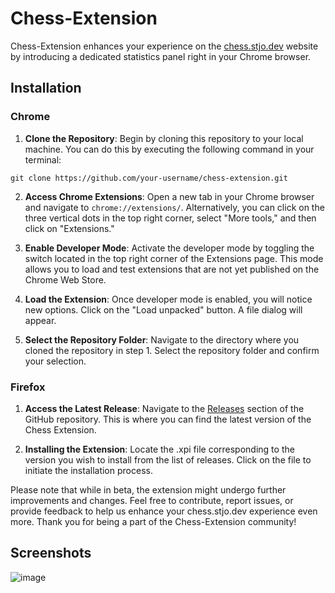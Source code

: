 # Chess-Extension

Chess-Extension enhances your experience on the [chess.stjo.dev](https://chess.stjo.dev) website by introducing a dedicated statistics panel right in your Chrome browser.

## Installation
### Chrome
1. **Clone the Repository**: Begin by cloning this repository to your local machine. You can do this by executing the following command in your terminal:

```
git clone https://github.com/your-username/chess-extension.git
```

2. **Access Chrome Extensions**: Open a new tab in your Chrome browser and navigate to `chrome://extensions/`. Alternatively, you can click on the three vertical dots in the top right corner, select "More tools," and then click on "Extensions."

3. **Enable Developer Mode**: Activate the developer mode by toggling the switch located in the top right corner of the Extensions page. This mode allows you to load and test extensions that are not yet published on the Chrome Web Store.

4. **Load the Extension**: Once developer mode is enabled, you will notice new options. Click on the "Load unpacked" button. A file dialog will appear.

5. **Select the Repository Folder**: Navigate to the directory where you cloned the repository in step 1. Select the repository folder and confirm your selection.


### Firefox

1. **Access the Latest Release**: Navigate to the [Releases](https://github.com/Ell1ott/chess-extension/releases)   section of the GitHub repository. This is where you can find the latest version of the Chess Extension.

2. **Installing the Extension**: Locate the .xpi file corresponding to the version you wish to install from the list of releases. Click on the file to initiate the installation process.

Please note that while in beta, the extension might undergo further improvements and changes. Feel free to contribute, report issues, or provide feedback to help us enhance your chess.stjo.dev experience even more. Thank you for being a part of the Chess-Extension community!

## Screenshots

![image](https://github.com/Ell1ott/chess-extension/assets/85990359/926834ca-8782-48b0-8190-ea51be324440)

